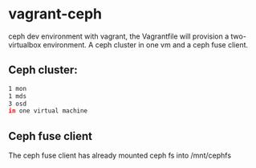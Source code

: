 vagrant-ceph
============

ceph dev environment with vagrant, the Vagrantfile will provision a two-virtualbox environment. A ceph cluster in one vm and a ceph fuse client.

## Ceph cluster:
```bash
1 mon
1 mds
3 osd
in one virtual machine
```

## Ceph fuse client
The ceph fuse client has already mounted ceph fs into /mnt/cephfs

